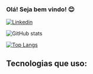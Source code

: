 ### Olá! Seja bem vindo! 😊

[![Linkedin](	https://img.shields.io/badge/LinkedIn-0077B5?style=for-the-badge&logo=linkedin&logoColor=white)](https://www.linkedin.com/in/luanfmendes/)

![GitHub stats](https://github-readme-stats.vercel.app/api?username=luanfmendes&theme=dracula&show_icons=true)

[![Top Langs](https://github-readme-stats.vercel.app/api/top-langs/?username=luanfmendes&langs_count=8)](https://github.com/luanfmendes/github-readme-stats)

## Tecnologias que uso:

<div style="display: inline_block"><br/>
    <img align="center" alt="" src="https://img.shields.io/badge/HTML5-E34F26?style=for-the-badge&logo=html5&logoColor=white" />
    <img align="center" alt="" src="https://img.shields.io/badge/CSS-239120?&style=for-the-badge&logo=css3&logoColor=white" />
    <img align="center" alt="" src="https://img.shields.io/badge/JavaScript-F7DF1E?style=for-the-badge&logo=javascript&logoColor=black" />
    <img align="center" alt="" src="https://img.shields.io/badge/Java-ED8B00?style=for-the-badge&logo=openjdk&logoColor=white" />
    <img align="center" alt="" src="https://img.shields.io/badge/Spring-6DB33F?style=for-the-badge&logo=spring&logoColor=white" />
    <img align="center" alt="" src="https://img.shields.io/badge/Oracle-F80000?style=for-the-badge&logo=Oracle&logoColor=white" />
    <img align="center" alt="" src="https://img.shields.io/badge/Amazon_AWS-232F3E?style=for-the-badge&logo=amazon-aws&logoColor=white" />
</div><br/>




